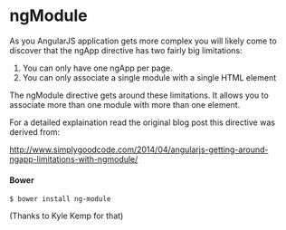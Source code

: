ngModule
========

As you AngularJS application gets more complex you will likely come to discover that the ngApp directive has two fairly big limitations:

1. You can only have one ngApp per page.
2. You can only associate a single module with a single HTML element

The ngModule directive gets around these limitations. It allows you to associate more than one module with more than one element.

For a detailed explaination read the original blog post this directive was derived from:

http://www.simplygoodcode.com/2014/04/angularjs-getting-around-ngapp-limitations-with-ngmodule/

#### Bower 
```
$ bower install ng-module
```
(Thanks to Kyle Kemp for that)
